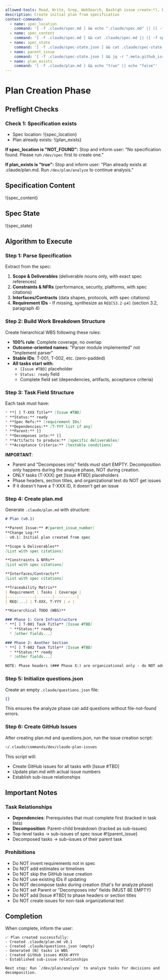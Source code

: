 ```yaml
---
allowed-tools: Read, Write, Grep, WebSearch, Bash(gh issue create:*), Bash(gh issue view:*), Bash(gh issue list:*), Bash(gh sub-issue:*), Bash(jq *)
description: Create initial plan from specification
context-commands:
  - name: spec_location
    command: '[ -f .claude/spec.md ] && echo ".claude/spec.md" || ([ -f spec.md ] && echo "spec.md" || echo "NOT_FOUND")'
  - name: spec_content
    command: '[ -f .claude/spec.md ] && cat .claude/spec.md || ([ -f spec.md ] && cat spec.md || echo "")'
  - name: spec_state
    command: '[ -f .claude/spec-state.json ] && cat .claude/spec-state.json || echo "{}"'
  - name: parent_issue
    command: '[ -f .claude/spec-state.json ] && jq -r ".meta.github_issue // empty" .claude/spec-state.json || echo ""'
  - name: plan_exists
    command: '[ -f .claude/plan.md ] && echo "true" || echo "false"'
---
```


# Plan Creation Phase

## Preflight Checks

### Check 1: Specification exists
- Spec location: !{spec_location}
- Plan already exists: !{plan_exists}

**If spec_location is "NOT_FOUND":**
Stop and inform user: "No specification found. Please run `/dev/spec` first to create one."

**If plan_exists is "true":**
Stop and inform user: "Plan already exists at .claude/plan.md. Run `/dev/plan/analyze` to continue analysis."

## Specification Content
!{spec_content}

## Spec State
!{spec_state}

## Algorithm to Execute

### Step 1: Parse Specification
Extract from the spec:
1. **Scope & Deliverables** (deliverable nouns only, with exact spec references)
2. **Constraints & NFRs** (performance, security, platforms, with spec citations)
3. **Interfaces/Contracts** (data shapes, protocols, with spec citations)
4. **Requirement IDs** - If missing, synthesize as `REQ[S3.2-p4]` (section 3.2, paragraph 4)

### Step 2: Build Work Breakdown Structure
Create hierarchical WBS following these rules:
- **100% rule**: Complete coverage, no overlap
- **Outcome-oriented names**: "Parser module implemented" not "Implement parser"
- **Stable IDs**: T-001, T-002, etc. (zero-padded)
- **All tasks start with**:
  - `[Issue #TBD]` placeholder
  - `Status: ready` field
  - Complete field set (dependencies, artifacts, acceptance criteria)

### Step 3: Task Field Structure
Each task must have:
```markdown
* **[ ] T-XXX Title** [Issue #TBD]
* **Status:** ready
* **Spec Refs:** [requirement IDs]
* **Dependencies:** [T-YYY list if any]
* **Parent:** []
* **Decomposes into:** []
* **Artifacts to produce:** [specific deliverables]
* **Acceptance Criteria:** [testable conditions]
```

**IMPORTANT**: 
- Parent and "Decomposes into" fields must start EMPTY. Decomposition only happens during the analyze phase, NOT during creation.
- ONLY tasks (T-XXX) get [Issue #TBD] placeholders
- Phase headers, section titles, and organizational text do NOT get issues
- If it doesn't have a T-XXX ID, it doesn't get an issue

### Step 4: Create plan.md
Generate `.claude/plan.md` with structure:
```markdown
# Plan (v0.1)

**Parent Issue:** #[parent_issue_number]
**Change Log:** 
- v0.1: Initial plan created from spec

**Scope & Deliverables**
[List with spec citations]

**Constraints & NFRs**
[List with spec citations]

**Interfaces/Contracts**
[List with spec citations]

**Traceability Matrix**
| Requirement | Tasks | Coverage |
|------------|-------|----------|
| REQ[...] | T-XXX, T-YYY | ✓ |

**Hierarchical TODO (WBS)**

### Phase 1: Core Infrastructure
* **[ ] T-001 Task Title** [Issue #TBD]
  * **Status:** ready
  * [other fields...]

### Phase 2: Another Section
* **[ ] T-002 Task Title** [Issue #TBD]
  * **Status:** ready
  * [other fields...]

NOTE: Phase headers (### Phase X:) are organizational only - do NOT add [Issue #TBD] to them
```

### Step 5: Initialize questions.json
Create an empty `.claude/questions.json` file:
```json
{}
```

This ensures the analyze phase can add questions without file-not-found errors.

### Step 6: Create GitHub Issues
After creating plan.md and questions.json, run the issue creation script:
```bash
~/.claude/commands/dev/claude-plan-issues
```

This script will:
- Create GitHub issues for all tasks with [Issue #TBD]
- Update plan.md with actual issue numbers
- Establish sub-issue relationships

## Important Notes

### Task Relationships
- **Dependencies**: Prerequisites that must complete first (tracked in task lists)
- **Decomposition**: Parent-child breakdown (tracked as sub-issues)
- Top-level tasks → sub-issues of spec issue #!{parent_issue}
- Decomposed tasks → sub-issues of their parent task

### Prohibitions
- Do NOT invent requirements not in spec
- Do NOT add estimates or timelines
- Do NOT skip the GitHub issue creation
- Do NOT use existing IDs if updating
- Do NOT decompose tasks during creation (that's for analyze phase)
- Do NOT set Parent or "Decomposes into" fields (MUST BE EMPTY)
- Do NOT add [Issue #TBD] to phase headers or section titles
- Do NOT create issues for non-task organizational text

## Completion

When complete, inform the user:
```
✅ Plan created successfully:
- Created .claude/plan.md v0.1
- Created .claude/questions.json (empty)
- Generated [N] tasks in WBS
- Created GitHub issues #XXX-#YYY
- Established sub-issue relationships

Next step: Run `/dev/plan/analyze` to analyze tasks for decisions and decomposition.
```

